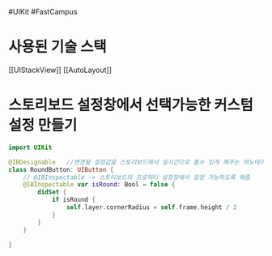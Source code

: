 #UIKit #FastCampus


# 사용된 기술 스택

[[UIStackView]]
[[AutoLayout]]

# 스토리보드 설정창에서 선택가능한 커스텀 설정 만들기

```swift title:"RoundButton class"
import UIKit

@IBDesignable   //변경될 설정값을 스토리보드에서 실시간으로 볼수 있게 해주는 어노테이션
class RoundButton: UIButton {
    // @IBInspectable -> 스토리보드의 프로퍼티 설정창에서 설정 가능하도록 해줌
    @IBInspectable var isRound: Bool = false {
        didSet {
            if isRound {
                self.layer.cornerRadius = self.frame.height / 2
            }
        }
    }

}

```


